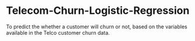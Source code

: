 # Telecom-Churn-Logistic-Regression
To predict the whether a customer will churn or not, based on the variables available in the Telco customer churn data. 
